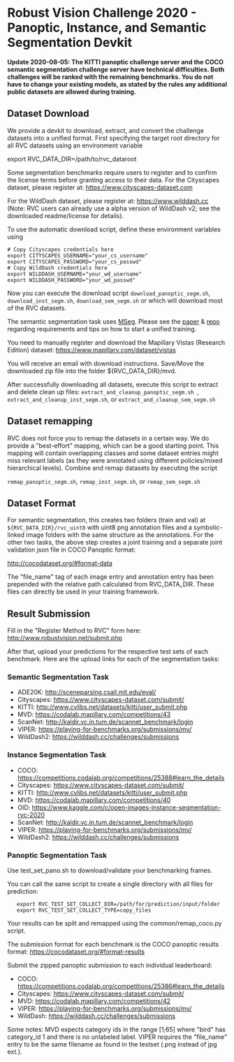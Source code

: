 # Robust Vision Challenge 2020 - Panoptic, Instance, and Semantic Segmentation Devkit #

**Update 2020-08-05: The  KITTI panoptic challenge server and the COCO semantic segmentation challenge server have technical difficulties. Both challenges will be ranked with the remaining benchmarks. You do not have to change your existing models, as stated by the rules any additional public datasets are allowed during training.**

## Dataset Download ##

We provide a devkit to download, extract, and convert the challenge datasets into a unified format. First specifying the target root directory for all RVC datasets using an environment variable

export RVC_DATA_DIR=/path/to/rvc_dataroot

Some segmentation benchmarks require users to register and to confirm the license terms before granting access to their data.
For the Cityscapes dataset, please register at: https://www.cityscapes-dataset.com 

For the WildDash dataset, please register at: https://www.wilddash.cc (Note: RVC users can already use a alpha version of WildDash v2; see the downloaded readme/license for details).

To use the automatic download script, define these environment variables using 

```
# Copy Cityscapes credentials here
export CITYSCAPES_USERNAME="your_cs_username"
export CITYSCAPES_PASSWORD="your_cs_passwd"
# Copy WildDash credentials here
export WILDDASH_USERNAME="your_wd_username"
export WILDDASH_PASSWORD="your_wd_passwd"
```

Now you can execute the download script ``` download_panoptic_segm.sh ```, ``` download_inst_segm.sh ```, ``` download_sem_segm.sh ``` or which will download most of the RVC datasets.

The semantic segmentation task uses [MSeg](http://vladlen.info/publications/mseg-composite-dataset-multi-domain-semantic-segmentation). Please see the [paper](http://vladlen.info/papers/MSeg.pdf) & [repo](https://github.com/mseg-dataset) regarding requirements and tips on how to start a unified training. 

You need to manually register and download the Mapillary Vistas (Research Edition) dataset:
https://www.mapillary.com/dataset/vistas

You will receive an email with download instructions. Save/Move the downloaded zip file into the folder ${RVC_DATA_DIR}/mvd.

After successfully downloading all datasets, execute this script to extract and delete clean up files: ```extract_and_cleanup_panoptic_segm.sh ```, ``` extract_and_cleanup_inst_segm.sh ```, or ```extract_and_cleanup_sem_segm.sh ```

## Dataset remapping ###

RVC does not force you to remap the datasets in a certain way. We do provide a "best-effort" mapping, which can be a good starting point. This mapping will contain overlapping classes and some dataset entries might miss relevant labels (as they were annotated using different policies/mixed hierarchical  levels). Combine and remap datasets by executing the script 

 ``` remap_panoptic_segm.sh ```,  ``` remap_inst_segm.sh ```, or ``` remap_sem_segm.sh ```

## Dataset Format ##

For semantic segmentation, this creates two folders (train and val) at ``` ${RVC_DATA_DIR}/rvc_uint8 ``` with uint8 png annotation files and a symbolic-linked image folders with the same structure as the annotations. For the other two tasks, the above step creates a joint training and a separate joint validation json file in COCO Panoptic format:

http://cocodataset.org/#format-data

The "file_name" tag of each image entry and annotation entry has been prepended with the relative path calculated from RVC_DATA_DIR.
These files can directly be used in your training framework.

## Result Submission ##
Fill in the "Register Method to RVC" form here: http://www.robustvision.net/submit.php

After that, upload your predictions for the respective test sets of each benchmark.
Here are the upload links for each of the segmentation tasks:

### Semantic Segmentation Task ###
- ADE20K: http://sceneparsing.csail.mit.edu/eval/
- Cityscapes: https://www.cityscapes-dataset.com/submit/
- KITTI: http://www.cvlibs.net/datasets/kitti/user_submit.php
- MVD: https://codalab.mapillary.com/competitions/43
- ScanNet: http://kaldir.vc.in.tum.de/scannet_benchmark/login
- VIPER: https://playing-for-benchmarks.org/submissions/my/
- WildDash2: https://wilddash.cc/challenges/submissions

### Instance Segmentation Task ###
- COCO: https://competitions.codalab.org/competitions/25388#learn_the_details
- Cityscapes: https://www.cityscapes-dataset.com/submit/
- KITTI: http://www.cvlibs.net/datasets/kitti/user_submit.php
- MVD: https://codalab.mapillary.com/competitions/40
- OID: https://www.kaggle.com/c/open-images-instance-segmentation-rvc-2020
- ScanNet: http://kaldir.vc.in.tum.de/scannet_benchmark/login
- VIPER: https://playing-for-benchmarks.org/submissions/my/
- WildDash2: https://wilddash.cc/challenges/submissions

### Panoptic Segmentation Task ###
Use test_set_pano.sh to download/validate your benchmarking frames. 

You can call the same script to create a single directory with all files for prediction:
```
   export RVC_TEST_SET_COLLECT_DIR=/path/for/prediction/input/folder
   export RVC_TEST_SET_COLLECT_TYPE=copy_files
```
   
Your results can be split and remapped using the common/remap_coco.py script.

The submission format for each benchmark is the COCO panoptic results format: https://cocodataset.org/#format-results

Submit the zipped panoptic submission to each individual leaderboard:
- COCO: https://competitions.codalab.org/competitions/25386#learn_the_details
- Cityscapes: https://www.cityscapes-dataset.com/submit/
- MVD: https://codalab.mapillary.com/competitions/42
- VIPER: https://playing-for-benchmarks.org/submissions/my/
- WildDash: https://wilddash.cc/challenges/submissions

Some notes: MVD expects category ids in the range [1;65] where "bird" has category_id 1 and there is no unlabeled label. VIPER requires the "file_name" entry to be the same filename as found in the testset (.png instead of jpg ext.). 
